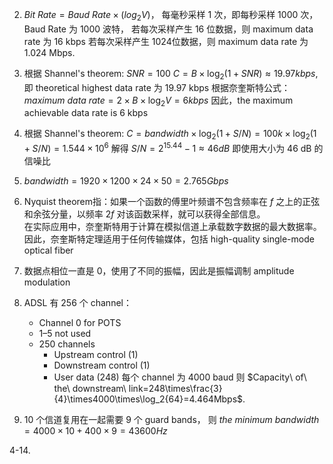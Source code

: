 2. $Bit\ Rate = Baud\ Rate\times(log_2V)$，
   每毫秒采样 1 次，即每秒采样 1000 次，Baud Rate 为 1000 波特，
   若每次采样产生 16 位数据，则 maximum data rate 为 16 kbps
   若每次采样产生 1024位数据，则 maximum data rate 为 1.024 Mbps.

3. 根据 Shannel's theorem: $SNR=100$
   $C=B\times \log_2(1+SNR)\approx19.97kbps$,即 theoretical highest data rate 为 19.97 kbps
   根据奈奎斯特公式：$maximum\ data\ rate=2\times B\times \log_2V=6kbps$
   因此，the maximum achievable data rate is 6 kbps

4. 根据 Shannel's theorem: 
   $C=bandwidth\times \log_2(1+S/N)=100k\times\log_2(1+S/N)=1.544\times10^6$
   解得 $S/N=2^{15.44}-1\approx46dB$
   即使用大小为 46 dB 的信噪比

7. $bandwidth=1920\times1200\times24\times50=2.765Gbps$

8. Nyquist theorem指：如果一个函数的傅里叶频谱不包含频率在 $f$ 之上的正弦和余弦分量，以频率 $2f$ 对该函数采样，就可以获得全部信息。  
   在实际应用中，奈奎斯特用于计算在模拟信道上承载数字数据的最大数据率。因此，奈奎斯特定理适用于任何传输媒体，包括 high-quality single-mode optical fiber

21. 数据点相位一直是 0，使用了不同的振幅，因此是振幅调制 amplitude modulation

24. ADSL 有 256 个 channel：
    + Channel 0 for POTS
    + 1–5 not used
    + 250 channels
      - Upstream control (1)
      - Downstream control (1)
      - User data (248)
    每个 channel 为 4000 baud
    则 $Capacity\ of\ the\ downstream\ link=248\times\frac{3}{4}\times4000\times\log_2{64}=4.464Mbps$.

25. 10 个信道复用在一起需要 9 个 guard bands，
    则 $the\ minimum\ bandwidth=4000\times10+400\times9=43600Hz$

4-14. 
